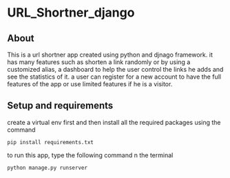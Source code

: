 # URL_Shortner_django
## About 
This is a url shortner app created using python and djnago framework.
it has many features such as shorten a link randomly or by using a customized alias, a dashboard to help the user control the links he adds and see the statistics of it. a user can register for a new account to have the full features of the app or use limited features if he is a visitor.

## Setup and requirements
create a virtual env first and then install all the required packages using the command
```
pip install requirements.txt
```
to run this app, type the following command n the terminal
```
python manage.py runserver
```